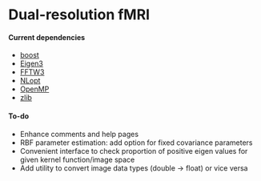 
# Dual-resolution fMRI

#### Current dependencies
 - [boost](https://www.boost.org/)
 - [Eigen3](http://eigen.tuxfamily.org/index.php?title=Main_Page)
 - [FFTW3](http://www.fftw.org/)
 - [NLopt](https://nlopt.readthedocs.io/en/latest/)
 - [OpenMP](https://www.openmp.org/)
 - [zlib](https://www.zlib.net/)
 
 
#### To-do
 - Enhance comments and help pages
 - RBF parameter estimation: add option for fixed covariance parameters
 - Convenient interface to check proportion of positive eigen values
   for given kernel function/image space
 - Add utility to convert image data types (double -> float) or vice
   versa
